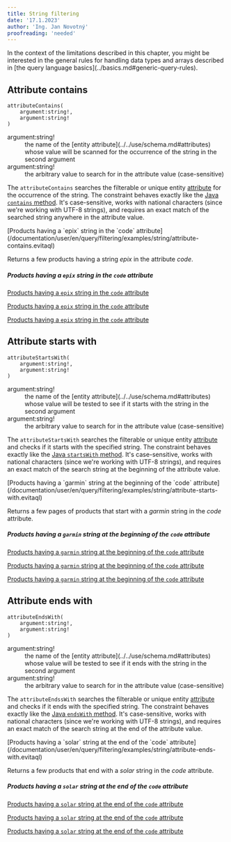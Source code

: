 ```yaml
---
title: String filtering
date: '17.1.2023'
author: 'Ing. Jan Novotný'
proofreading: 'needed'
---
```


<Note type="info">
In the context of the limitations described in this chapter, you might be interested in the general rules for handling 
data types and arrays described in [the query language basics](../basics.md#generic-query-rules).
</Note>

## Attribute contains

```evitaql-syntax
attributeContains(
    argument:string!,
    argument:string!
)
```

<dl>
    <dt>argument:string!</dt>
    <dd>
        the name of the [entity attribute](../../use/schema.md#attributes) whose value will be scanned for 
        the occurrence of the string in the second argument
    </dd>
    <dt>argument:string!</dt>
    <dd>
        the arbitrary value to search for in the attribute value (case-sensitive)
    </dd>
</dl>

The `attributeContains` searches the filterable or unique entity [attribute](../../use/data-model.md#attributes-unique-filterable-sortable-localized) 
for the occurrence of the string. The constraint behaves exactly like the [Java `contains` method](https://www.javatpoint.com/java-string-contains). 
It's case-sensitive, works with national characters (since we're working with UTF-8 strings), and requires an exact 
match of the searched string anywhere in the attribute value.

<SourceCodeTabs requires="evita_functional_tests/src/test/resources/META-INF/documentation/evitaql-init.java" langSpecificTabOnly>
[Products having a `epix` string in the `code` attribute](/documentation/user/en/query/filtering/examples/string/attribute-contains.evitaql)
</SourceCodeTabs>

Returns a few products having a string *epix* in the attribute *code*.

<Note type="info">

<NoteTitle toggles="true">

##### Products having a `epix` string in the `code` attribute
</NoteTitle>

<LanguageSpecific to="evitaql,java">

<MDInclude>[Products having a `epix` string in the `code` attribute](/documentation/user/en/query/filtering/examples/string/attribute-contains.evitaql.md)</MDInclude>

</LanguageSpecific>

<LanguageSpecific to="graphql">

<MDInclude>[Products having a `epix` string in the `code` attribute](/documentation/user/en/query/filtering/examples/string/attribute-contains.graphql.json.md)</MDInclude>

</LanguageSpecific>

<LanguageSpecific to="rest">

<MDInclude>[Products having a `epix` string in the `code` attribute](/documentation/user/en/query/filtering/examples/string/attribute-contains.rest.json.md)</MDInclude>

</LanguageSpecific>

</Note>

## Attribute starts with

```evitaql-syntax
attributeStartsWith(
    argument:string!,
    argument:string!
)
```

<dl>
    <dt>argument:string!</dt>
    <dd>
        the name of the [entity attribute](../../use/schema.md#attributes) whose value will be tested to see if it 
        starts with the string in the second argument
    </dd>
    <dt>argument:string!</dt>
    <dd>
        the arbitrary value to search for in the attribute value (case-sensitive)
    </dd>
</dl>

The `attributeStartsWith` searches the filterable or unique entity [attribute](../../use/data-model.md#attributes-unique-filterable-sortable-localized) 
and checks if it starts with the specified string. The constraint behaves exactly like the 
[Java `startsWith` method](https://www.javatpoint.com/java-string-startswith).
It's case-sensitive, works with national characters (since we're working with UTF-8 strings), and requires an exact 
match of the search string at the beginning of the attribute value.

<SourceCodeTabs requires="evita_functional_tests/src/test/resources/META-INF/documentation/evitaql-init.java" langSpecificTabOnly>
[Products having a `garmin` string at the beginning of the `code` attribute](/documentation/user/en/query/filtering/examples/string/attribute-starts-with.evitaql)
</SourceCodeTabs>

Returns a few pages of products that start with a *garmin* string in the *code* attribute.

<Note type="info">

<NoteTitle toggles="true">

##### Products having a `garmin` string at the beginning of the `code` attribute
</NoteTitle>

<LanguageSpecific to="evitaql,java">

<MDInclude>[Products having a `garmin` string at the beginning of the `code` attribute](/documentation/user/en/query/filtering/examples/string/attribute-starts-with.evitaql.md)</MDInclude>

</LanguageSpecific>

<LanguageSpecific to="graphql">

<MDInclude>[Products having a `garmin` string at the beginning of the `code` attribute](/documentation/user/en/query/filtering/examples/string/attribute-starts-with.graphql.json.md)</MDInclude>

</LanguageSpecific>

<LanguageSpecific to="rest">

<MDInclude>[Products having a `garmin` string at the beginning of the `code` attribute](/documentation/user/en/query/filtering/examples/string/attribute-starts-with.rest.json.md)</MDInclude>

</LanguageSpecific>

</Note>

## Attribute ends with

```evitaql-syntax
attributeEndsWith(
    argument:string!,
    argument:string!
)
```

<dl>
    <dt>argument:string!</dt>
    <dd>
        the name of the [entity attribute](../../use/schema.md#attributes) whose value will be tested to see if it ends 
        with the string in the second argument
    </dd>
    <dt>argument:string!</dt>
    <dd>
        the arbitrary value to search for in the attribute value (case-sensitive)
    </dd>
</dl>

The `attributeEndssWith` searches the filterable or unique entity [attribute](../../use/data-model.md#attributes-unique-filterable-sortable-localized)
and checks if it ends with the specified string. The constraint behaves exactly like the
[Java `endsWith` method](https://www.javatpoint.com/java-string-endswith).
It's case-sensitive, works with national characters (since we're working with UTF-8 strings), and requires an exact
match of the search string at the end of the attribute value.

<SourceCodeTabs requires="evita_functional_tests/src/test/resources/META-INF/documentation/evitaql-init.java" langSpecificTabOnly>
[Products having a `solar` string at the end of the `code` attribute](/documentation/user/en/query/filtering/examples/string/attribute-ends-with.evitaql)
</SourceCodeTabs>

Returns a few products that end with a *solar* string in the *code* attribute.

<Note type="info">

<NoteTitle toggles="true">

##### Products having a `solar` string at the end of the `code` attribute
</NoteTitle>

<LanguageSpecific to="evitaql,java">

<MDInclude>[Products having a `solar` string at the end of the `code` attribute](/documentation/user/en/query/filtering/examples/string/attribute-ends-with.evitaql.md)</MDInclude>

</LanguageSpecific>

<LanguageSpecific to="graphql">

<MDInclude>[Products having a `solar` string at the end of the `code` attribute](/documentation/user/en/query/filtering/examples/string/attribute-ends-with.graphql.json.md)</MDInclude>

</LanguageSpecific>

<LanguageSpecific to="rest">

<MDInclude>[Products having a `solar` string at the end of the `code` attribute](/documentation/user/en/query/filtering/examples/string/attribute-ends-with.rest.json.md)</MDInclude>

</LanguageSpecific>

</Note>